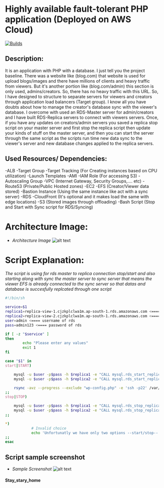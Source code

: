 # Highly available fault-tolerant PHP application (Deployed on AWS Cloud)
[![Builds](https://travis-ci.org/joemccann/dillinger.svg?branch=master)](https://travis-ci.org/joemccann/dillinger)


## Description:
It is an application with PHP with a database. I just tell you the project baseline. There was a website like (blog.com) that website is used for upload blogs/images and there have millions of clients and heavy traffic from viewers. But it's another portion like (blog.com/admin) this section is only used, admins/creators. So, there has no heavy traffic with this URL. So, I have designed to structure to separate servers for viewers and creators through application load balancers (Target group). I know all you have doubts about how to manage the creator's database sync with the viewer's database. I overcome with used an RDS-Master server for admin/creators and I have built RDS-Replica servers to connect with viewers servers. Once, if you have any updates on creators/admin servers you saved a replica stop script on your master server and first stop the replica script then update your kinds of stuff on the master server, and then you can start the server through the same script as the scripts run time new data sync to the viewer's server and new database changes applied to the replica servers.

## Used Resources/ Dependencies: 
-ALB
-Target Group
-Target Tracking (For Creating instances based on CPU utilization)
-Launch Templates 
-AMI
-IAM Role (For accessing S3)
-Autoscaling Group
-VPC (Internet Gateway, Security Groups,.... etc)
-Route53 (Private/Public Hosted zones)
-EC2
-EFS (Creator/Viewer data stored)
-Bastion Instance (Using the same instance like act with a sync server)
-RDS
-CloudFront (It's optional and it makes load the same with edge locations)
-S3 (Stored images through offloading)
-Bash Script (Stop and Start with Sync script for RDS/Syncing)

# Architecture Image: 
- _Architecture Image_
![alt text](https://i.ibb.co/WDQKSfz/Project-Architecture.jpg)

# Script Explanation: 
_The script is using for rds master to replica connection stop/start and also starting along with sync the master server to sync server that means the viewer EFS is already connected to the sync server so that datas and database is succesfully replcated through one script_
```sh
#!/bin/sh

service=$1
replica1=replica-view-1.cjzkplclwa1m.ap-south-1.rds.amazonaws.com <==== replica one server endpoint
replica2=replica-view-2.cjzkplclwa1m.ap-south-1.rds.amazonaws.com <==== replica two server endpoint
user=admin <==== username of rds
pass=admin123 <==== password of rds 

if [ -z "$service" ]
then
        echo "Please enter any values"
        exit 1
fi

case "$1" in 
start|START)

	mysql -u $user -p$pass -h $replica1 -e "CALL mysql.rds_start_replication;"
	mysql -u $user -p$pass -h $replica2 -e "CALL mysql.rds_start_replication;"

	rsync -avz --progress --exclude "wp-config.php" -e 'ssh -p22' /var/www/html/* root@rsync.db.pv:/wp/   <==== use your rds hostname/private ip
;;
stop|STOP)

	mysql -u $user -p$pass -h $replica1 -e "CALL mysql.rds_stop_replication;"
	mysql -u $user -p$pass -h $replica2 -e "CALL mysql.rds_stop_replication;"
;;

*)
            # Invalid choice
            echo 'Unfortunatly we have only two options --start/stop--' >&2
;;
esac
```
## Script sample screenshot
- _Sample Screenshot_
![alt text](https://i.ibb.co/PQj1cCB/sample.jpg)


#### Stay_stary_home
